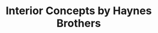 ---
title: "Interior Concepts by Haynes Brothers"
url: /daytona-beach/interior-concepts-by-haynes-brothers/
shop: Möbel
---
